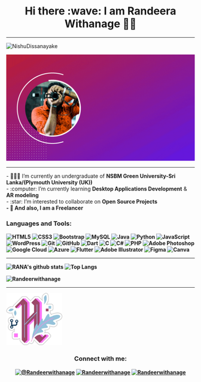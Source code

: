 #### 
<h1 align=center>Hi there :wave:  I am Randeera Withanage 👨‍💼</h1>
<hr>
<p align="left"> <img src="https://komarev.com/ghpvc/?username=Randeerwithanage&color=brightgreen" alt="NishuDissanayake" /> </p>
<img src="https://github.com/Randeerwithanage/Randeerwithanage/blob/main/my%20pro.gif" />



<!--




- 🔭 I’m currently an undergraduate of <b>NSBM Green University-Sri Lanka/(Plymouth University (UK)) </b>
- 🌱 I’m currently learning <b>Desktop Applications Development</b> & <b>AR modeling</b>
- 👯 I’m looking to collaborate on <b>Open Source Projects</b> 

-->

<hr>
-  👨🏼‍🎓 I’m currently an undergraduate of <b>NSBM Green University-Sri Lanka/(Plymouth University (UK))</b><br>
-  :computer: I’m currently learning <b>Desktop Applications Development</b> & <b>AR modeling</b><br>
-  :star: I’m interested to collaborate on <b>Open Source Projects</br>
-  🧮 And also, I am a <b>Freelancer</b>


### Languages and Tools:

<p>
  
  
  <img alt="HTML5" src="https://img.shields.io/badge/html5%20-%23E34F26.svg?&style=for-the-badge&logo=html5&logoColor=white"/>
  <img alt="CSS3" src="https://img.shields.io/badge/css3%20-%231572B6.svg?&style=for-the-badge&logo=css3&logoColor=white"/>
  <img alt="Bootstrap" src="https://img.shields.io/badge/bootstrap%20-%23563D7C.svg?&style=for-the-badge&logo=bootstrap&logoColor=white"/>
  
  <img alt="MySQL" src="https://img.shields.io/badge/mysql-%2300f.svg?&style=for-the-badge&logo=mysql&logoColor=white"/>
  <img alt="Java" src="https://img.shields.io/badge/java-%23ED8B00.svg?&style=for-the-badge&logo=java&logoColor=white"/>
  <img alt="Python" src="https://img.shields.io/badge/python%20-%2314354C.svg?&style=for-the-badge&logo=python&logoColor=white"/>
  <img alt="JavaScript" src="https://img.shields.io/badge/javascript%20-%23323330.svg?&style=for-the-badge&logo=javascript&logoColor=%23F7DF1E"/>
  
  <img alt="WordPress" src="https://img.shields.io/badge/WordPress%20-%23117AC9.svg?&style=for-the-badge&logo=WordPress&logoColor=white"/>
  <img alt="Git" src="https://img.shields.io/badge/git%20-%23F05033.svg?&style=for-the-badge&logo=git&logoColor=white"/>
  <img alt="GitHub" src="https://img.shields.io/badge/github%20-%23121011.svg?&style=for-the-badge&logo=github&logoColor=white"/>
  
  
  <img alt="Dart" src="https://img.shields.io/badge/dart-%230175C2.svg?&style=for-the-badge&logo=dart&logoColor=white"/>
  <img alt="C" src="https://img.shields.io/badge/c%20-%2300599C.svg?&style=for-the-badge&logo=c&logoColor=white"/>
  <img alt="C#" src="https://img.shields.io/badge/c%23%20-%23239120.svg?&style=for-the-badge&logo=c-sharp&logoColor=white"/>
  <img alt="PHP" src="https://img.shields.io/badge/php-%23777BB4.svg?&style=for-the-badge&logo=php&logoColor=white"/>
  <img alt="Adobe Photoshop" src="https://img.shields.io/badge/adobe%20photoshop%20-%2331A8FF.svg?&style=for-the-badge&logo=adobe%20photoshop&logoColor=white"/>
  
  <img alt="Google Cloud" src="https://img.shields.io/badge/Google%20Cloud%20-%234285F4.svg?&style=for-the-badge&logo=google-cloud&logoColor=white"/>
  <img alt="Azure" src="https://img.shields.io/badge/azure%20-%230072C6.svg?&style=for-the-badge&logo=azure-devops&logoColor=white"/>
  <img alt="Flutter" src="https://img.shields.io/badge/Flutter%20-%2302569B.svg?&style=for-the-badge&logo=Flutter&logoColor=white" />
  
  <img alt="Adobe Illustrator" src="https://img.shields.io/badge/adobe%20illustrator%20-%23FF9A00.svg?&style=for-the-badge&logo=adobe%20illustrator&logoColor=white"/>
  <img alt="Figma" src="https://img.shields.io/badge/figma%20-%23F24E1E.svg?&style=for-the-badge&logo=figma&logoColor=white"/>
  <img alt="Canva" src="https://img.shields.io/badge/Canva%20-%2300C4CC.svg?&style=for-the-badge&logo=Canva&logoColor=white"/>
</p>
<hr>



![RANA's github stats](https://github-readme-stats.vercel.app/api?username=Randeerwithanage&layout=compact&langs_count=8&theme=light)
![Top Langs](https://github-readme-stats.vercel.app/api/top-langs/?username=Randeerwithanage&layout=compact&langs_count=8&theme=light)



<p><img align="center" src="https://github-readme-streak-stats.herokuapp.com/?user=Randeerwithanage&" alt="Randeerwithanage" /></p>
<hr>

<img src="https://github.com/Randeerwithanage/Randeerwithanage/blob/main/hacktoberfest2020-badge_2.webp" width="150"/> 

<h3 align="center">Connect with me:</h3>
<p align="center">
  <a href="https://www.instagram.com/xo_randeer_withanage_ox/?utm_medium=copy_link" target="blank"><img align="center" src="https://cdn.jsdelivr.net/npm/simple-icons@3.0.1/icons/instagram.svg" alt="@Randeerwithanage" height="30" width="40" /></a>
<a href="https://www.facebook.com/profile.php?id=100071368136135" target="blank"><img align="center" src="https://cdn.jsdelivr.net/npm/simple-icons@3.0.1/icons/facebook.svg" alt="Randeerwithanage" height="30" width="40" /></a>
  <a href="https://www.linkedin.com/in/randeera-withanage-574b4b222/" target="blank"><img align="center" src="https://cdn.jsdelivr.net/npm/simple-icons@3.0.1/icons/linkedin.svg" alt="Randeerwithanage" height="30" width="40" /></a>

</p>


